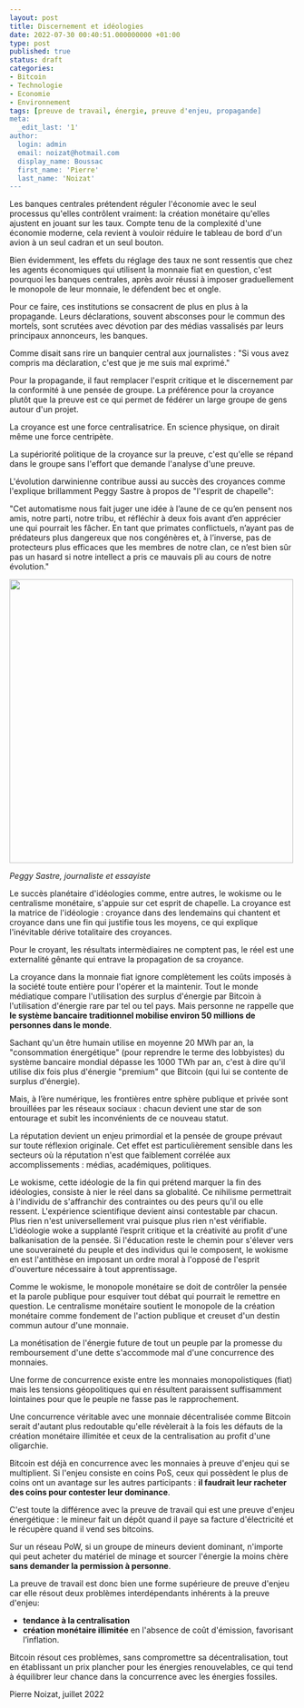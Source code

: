 ```yaml
---
layout: post
title: Discernement et idéologies
date: 2022-07-30 00:40:51.000000000 +01:00
type: post
published: true
status: draft
categories:
- Bitcoin
- Technologie
- Economie
- Environnement
tags: [preuve de travail, énergie, preuve d'enjeu, propagande]
meta:
  _edit_last: '1'
author:
  login: admin
  email: noizat@hotmail.com
  display_name: Boussac
  first_name: 'Pierre'
  last_name: 'Noizat'
---
```



Les banques centrales prétendent réguler l'économie avec le seul processus qu'elles contrôlent vraiment: la création monétaire qu'elles ajustent en jouant sur les taux. Compte tenu de la complexité d'une économie moderne, cela revient à vouloir réduire le tableau de bord d'un avion à un seul cadran et un seul bouton.

Bien évidemment, les effets du réglage des taux ne sont ressentis que chez les agents économiques qui utilisent la monnaie fiat en question, c'est pourquoi les banques centrales, après avoir réussi à imposer graduellement le monopole de leur monnaie, le défendent bec et ongle.

Pour ce faire, ces institutions se consacrent de plus en plus à la propagande. Leurs déclarations, souvent absconses pour le commun des mortels, sont scrutées avec dévotion par des médias vassalisés par leurs principaux annonceurs, les banques.

Comme disait sans rire un banquier central aux journalistes : "Si vous avez compris ma déclaration, c'est que je me suis mal exprimé."

Pour la propagande, il faut remplacer l'esprit critique et le discernement par la conformité à une pensée de groupe.
La préférence pour la croyance plutôt que la preuve est ce qui permet de fédérer un large groupe de gens autour d'un projet.

La croyance est une force centralisatrice. En science physique, on dirait même une force centripète.

La supériorité politique de la croyance sur la preuve, c'est qu'elle se répand dans le groupe sans l'effort que demande l'analyse d'une preuve.

L'évolution darwinienne contribue aussi au succès des croyances comme l'explique brillamment Peggy Sastre à propos de "l'esprit de chapelle":

"Cet automatisme nous fait juger une idée à l’aune de ce qu’en pensent nos amis, notre parti, notre tribu, et réfléchir à deux fois avant d’en apprécier une qui pourrait les fâcher. En tant que primates conflictuels, n’ayant pas de prédateurs plus dangereux que nos congénères et, à l’inverse, pas de protecteurs plus efficaces que les membres de notre clan, ce n’est bien sûr pas un hasard si notre intellect a pris ce mauvais pli au cours de notre évolution."

<div><img src="{{ site.baseurl }}/assets/Peggy_Sastre.jpeg" width='500'></div>

_Peggy Sastre, journaliste et essayiste_

Le succès planétaire d'idéologies comme, entre autres, le wokisme ou le centralisme monétaire, s'appuie sur cet esprit de chapelle. La croyance est la matrice de l'idéologie : croyance dans des lendemains qui chantent et croyance dans une fin qui justifie tous les moyens, ce qui explique l'inévitable dérive totalitaire des croyances. 

Pour le croyant, les résultats intermèdiaires ne comptent pas, le réel est une externalité gênante qui entrave la propagation de sa croyance.

La croyance dans la monnaie fiat ignore complètement les coûts imposés à la société toute entière pour l'opérer et la maintenir. Tout le monde médiatique compare l'utilisation des surplus d'énergie par Bitcoin à l'utilisation d'énergie rare par tel ou tel pays. Mais personne ne rappelle que **le système bancaire traditionnel mobilise environ 50 millions de personnes dans le monde**. 

Sachant qu'un être humain utilise en moyenne 20 MWh par an, la "consommation énergétique" (pour reprendre le terme des lobbyistes) du système bancaire mondial dépasse les 1000 TWh par an, c'est à dire qu'il utilise dix fois plus d'énergie "premium" que Bitcoin (qui lui se contente de surplus d'énergie).

Mais, à l’ère numérique, les frontières entre sphère publique et privée sont brouillées par les réseaux sociaux : chacun devient une star de son entourage et subit les inconvénients de ce nouveau statut.

La réputation devient un enjeu primordial et la pensée de groupe prévaut sur toute réflexion originale. Cet effet est particulièrement sensible dans les secteurs où la réputation n'est que faiblement corrélée aux accomplissements : médias, académiques, politiques.

Le wokisme, cette idéologie de la fin qui prétend marquer la fin des idéologies, consiste à nier le réel dans sa globalité. Ce nihilisme permettrait à l'individu de s'affranchir des contraintes ou des peurs qu'il ou elle ressent.
L'expérience scientifique devient ainsi contestable par chacun. Plus rien n'est universellement vrai puisque plus rien n'est vérifiable. L'idéologie woke a supplanté l’esprit critique et la créativité au profit d'une balkanisation de la pensée.
Si l'éducation reste le chemin pour s'élever vers une souveraineté du peuple et des individus qui le composent, le wokisme en est l'antithèse en imposant un ordre moral à l'opposé de l'esprit d'ouverture nécessaire à tout apprentissage.

Comme le wokisme, le monopole monétaire se doit de contrôler la pensée et la parole publique pour esquiver tout débat qui pourrait le remettre en question.
Le centralisme monétaire soutient le monopole de la création monétaire comme fondement de l'action publique et creuset d'un destin commun autour d'une monnaie.

La monétisation de l'énergie future de tout un peuple par la promesse du remboursement d'une dette s'accommode mal d'une concurrence des monnaies.

Une forme de concurrence existe entre les monnaies monopolistiques (fiat) mais les tensions géopolitiques qui en résultent paraissent suffisamment lointaines pour que le peuple ne fasse pas le rapprochement.

Une concurrence véritable avec une monnaie décentralisée comme Bitcoin serait d'autant plus redoutable qu'elle révèlerait à la fois les défauts de la création monétaire illimitée et ceux de la centralisation au profit d'une oligarchie.

Bitcoin est déjà en concurrence avec les monnaies à preuve d'enjeu qui se multiplient.
Si l'enjeu consiste en coins PoS, ceux qui possèdent le plus de coins ont un avantage sur les autres participants : **il faudrait leur racheter des coins pour contester leur dominance**.

C'est toute la différence avec la preuve de travail qui est une preuve d'enjeu énergétique : le mineur fait un dépôt quand il paye sa facture d'électricité et le récupère quand il vend ses bitcoins.

Sur un réseau PoW, si un groupe de mineurs devient dominant, n'importe qui peut acheter du matériel de minage et sourcer l'énergie la moins chère **sans demander la permission à personne**.

La preuve de travail est donc bien une forme supérieure de preuve d'enjeu car elle résout deux problèmes interdépendants inhérents à la preuve d'enjeu:
- **tendance à la centralisation**
- **création monétaire illimitée** en l'absence de coût d'émission, favorisant l’inflation.

Bitcoin résout ces problèmes, sans compromettre sa décentralisation, tout en établissant un prix plancher pour les énergies renouvelables, ce qui tend à équilibrer leur chance dans la concurrence avec les énergies fossiles.


Pierre Noizat, juillet 2022